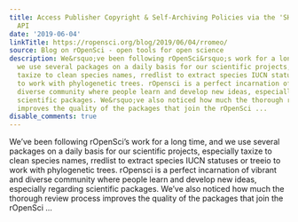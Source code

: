 ```yaml
---
title: Access Publisher Copyright & Self-Archiving Policies via the 'SHERPA/RoMEO'
  API
date: '2019-06-04'
linkTitle: https://ropensci.org/blog/2019/06/04/rromeo/
source: Blog on rOpenSci - open tools for open science
description: We&rsquo;ve been following rOpenSci&rsquo;s work for a long time, and
  we use several packages on a daily basis for our scientific projects, especially
  taxize to clean species names, rredlist to extract species IUCN statuses or treeio
  to work with phylogenetic trees. rOpensci is a perfect incarnation of vibrant and
  diverse community where people learn and develop new ideas, especially regarding
  scientific packages. We&rsquo;ve also noticed how much the thorough review process
  improves the quality of the packages that join the rOpenSci ...
disable_comments: true
---
```

We&rsquo;ve been following rOpenSci&rsquo;s work for a long time, and we use several packages on a daily basis for our scientific projects, especially taxize to clean species names, rredlist to extract species IUCN statuses or treeio to work with phylogenetic trees. rOpensci is a perfect incarnation of vibrant and diverse community where people learn and develop new ideas, especially regarding scientific packages. We&rsquo;ve also noticed how much the thorough review process improves the quality of the packages that join the rOpenSci ...